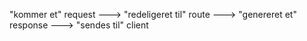 "kommer et" request ---> "redeligeret til" route ---> "genereret et" response ---> "sendes til" client
